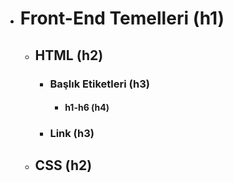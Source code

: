 * # Front-End Temelleri (h1)
    * ## HTML (h2)
        * ### Başlık Etiketleri (h3)
            * #### h1-h6 (h4)
        * ### Link (h3)
    * ## CSS (h2)